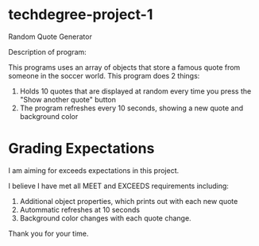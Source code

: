 # techdegree-project-1
Random Quote Generator

Description of program:

This programs uses an array of objects that store a famous quote from someone in the soccer world. This program does 2 things:

1. Holds 10 quotes that are displayed at random every time you press the "Show another quote" button
2. The program refreshes every 10 seconds, showing a new quote and background color

# Grading Expectations

I am aiming for exceeds expectations in this project. 

I believe I have met all MEET and EXCEEDS requirements including:
1. Additional object properties, which prints out with each new quote
2. Autommatic refreshes at 10 seconds
3. Background color changes with each quote change.

Thank you for your time.
